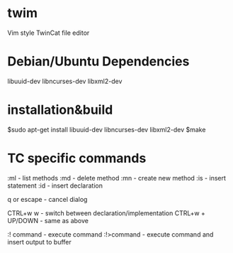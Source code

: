  twim
=========
Vim style TwinCat file editor


Debian/Ubuntu Dependencies
==========================
libuuid-dev
libncurses-dev
libxml2-dev

installation&build
================
$sudo apt-get install libuuid-dev libncurses-dev libxml2-dev
$make


TC specific commands
====================
:ml	    - list methods
:md	    - delete method
:mn	    - create new method
:is	    - insert statement
:id         - insert declaration

q or escape - cancel dialog

CTRL+w w     - switch between declaration/implementation
CTRL+w + UP/DOWN - same as above

:! command   - execute command
:!>command   - execute command and insert output to buffer
